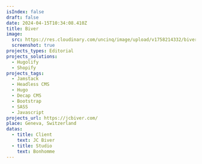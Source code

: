 ```yaml
---
isIndex: false
draft: false
date: 2024-04-15T10:34:08.410Z
title: Biver
image:
  src: https://res.cloudinary.com/uncinq/image/upload/v1758214332/biver_u8pqab.png
  screenshot: true
projects_types: Editorial
projects_solutions:
  - Hugolify
  - Shopify
projects_tags:
  - Jamstack
  - Headless CMS
  - Hugo
  - Decap CMS
  - Bootstrap
  - SASS
  - Javascript
projects_url: https://jcbiver.com/
place: Geneva, Switzerland
datas:
  - title: Client
    text: JC Biver
  - title: Studio
    text: Bonhomme
---
```

